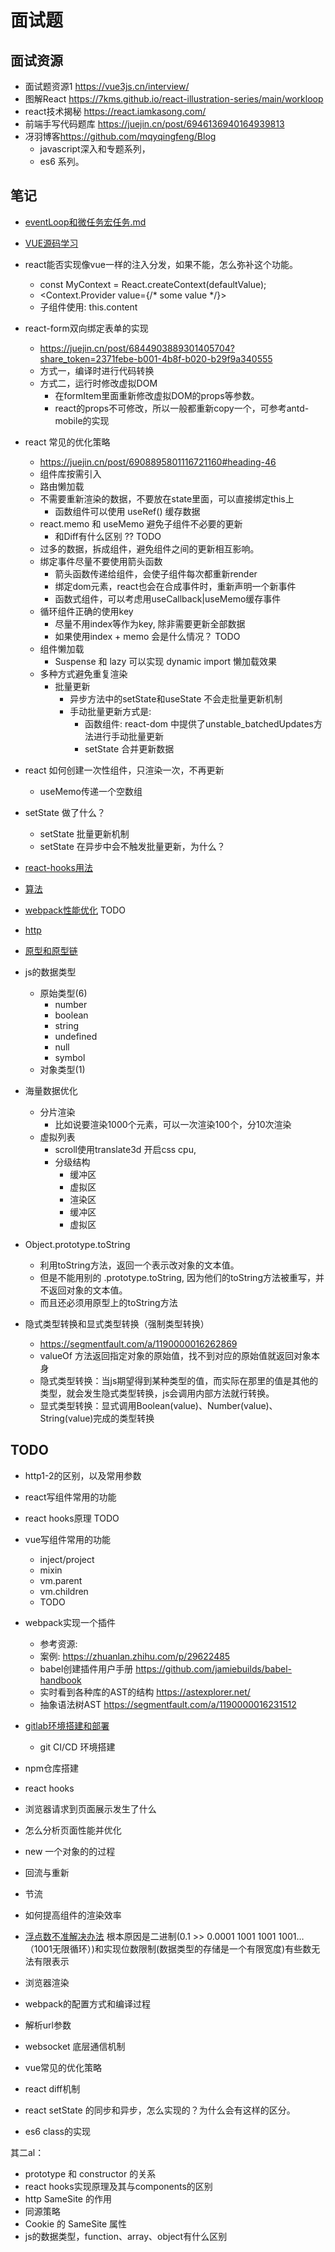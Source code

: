 # 面试题

## 面试资源

- 面试题资源1 <https://vue3js.cn/interview/>
- 图解React <https://7kms.github.io/react-illustration-series/main/workloop>
- react技术揭秘 <https://react.iamkasong.com/>
- 前端手写代码题库 <https://juejin.cn/post/6946136940164939813>
- 冴羽博客<https://github.com/mqyqingfeng/Blog>
  - javascript深入和专题系列，
  - es6 系列。

## 笔记

- [eventLoop和微任务宏任务.md](./eventLoop和微任务宏任务.md)
- [VUE源码学习](../学源码/vue/大纲.md)

- react能否实现像vue一样的注入分发，如果不能，怎么弥补这个功能。
  - const MyContext = React.createContext(defaultValue);
  - <Context.Provider value={/* some value */}>
  - 子组件使用: this.content

- react-form双向绑定表单的实现
  - <https://juejin.cn/post/6844903889301405704?share_token=2371febe-b001-4b8f-b020-b29f9a340555>
  - 方式一，编译时进行代码转换
  - 方式二，运行时修改虚拟DOM
    - 在formItem里面重新修改虚拟DOM的props等参数。
    - react的props不可修改，所以一般都重新copy一个，可参考antd-mobile的实现

- react 常见的优化策略
  - <https://juejin.cn/post/6908895801116721160#heading-46>
  - 组件库按需引入
  - 路由懒加载
  - 不需要重新渲染的数据，不要放在state里面，可以直接绑定this上
    - 函数组件可以使用 useRef() 缓存数据
  - react.memo 和 useMemo 避免子组件不必要的更新
    - 和Diff有什么区别 ?? TODO
  - 过多的数据，拆成组件，避免组件之间的更新相互影响。
  - 绑定事件尽量不要使用箭头函数
    - 箭头函数传递给组件，会使子组件每次都重新render
    - 绑定dom元素，react也会在合成事件时，重新声明一个新事件
    - 函数式组件，可以考虑用useCallback|useMemo缓存事件
  - 循环组件正确的使用key
    - 尽量不用index等作为key, 除非需要更新全部数据
    - 如果使用index + memo 会是什么情况？ TODO
  - 组件懒加载
    - Suspense 和 lazy 可以实现 dynamic import 懒加载效果
  - 多种方式避免重复渲染
    - 批量更新
      - 异步方法中的setState和useState 不会走批量更新机制
      - 手动批量更新方式是:
        - 函数组件: react-dom 中提供了unstable_batchedUpdates方法进行手动批量更新
        - setState 合并更新数据

- react 如何创建一次性组件，只渲染一次，不再更新
  - useMemo传递一个空数组

- setState 做了什么？
  - setState 批量更新机制
  - setState 在异步中会不触发批量更新，为什么？

- [react-hooks用法](./react-react-hooks用法.md)

- [算法](./算法/算法.md)

- [webpack性能优化](../webpack/webpack性能优化.md) TODO

- [http](./http.md)

- [原型和原型链](./原型和原型链.md)



- js的数据类型
  - 原始类型(6)
    - number
    - boolean
    - string
    - undefined
    - null
    - symbol
  - 对象类型(1)

- 海量数据优化
  - 分片渲染
    - 比如说要渲染1000个元素，可以一次渲染100个，分10次渲染
  - 虚拟列表
    - scroll使用translate3d 开启css cpu,
    - 分级结构
      - 缓冲区
      - 虚拟区
      - 渲染区
      - 缓冲区
      - 虚拟区

- Object.prototype.toString
  - 利用toString方法，返回一个表示改对象的文本值。
  - 但是不能用别的 .prototype.toString, 因为他们的toString方法被重写，并不返回对象的文本值。
  - 而且还必须用原型上的toString方法

- 隐式类型转换和显式类型转换（强制类型转换）
  - <https://segmentfault.com/a/1190000016262869>
  - valueOf  方法返回指定对象的原始值，找不到对应的原始值就返回对象本身
  - 隐式类型转换：当js期望得到某种类型的值，而实际在那里的值是其他的类型，就会发生隐式类型转换，js会调用内部方法就行转换。
  - 显式类型转换：显式调用Boolean(value)、Number(value)、String(value)完成的类型转换

## TODO

- http1-2的区别，以及常用参数
- react写组件常用的功能
- react hooks原理 TODO
- vue写组件常用的功能
  - inject/project
  - mixin
  - vm.parent
  - vm.children
  - TODO
- webpack实现一个插件
  - 参考资源:
  - 案例: <https://zhuanlan.zhihu.com/p/29622485>
  - babel创建插件用户手册 <https://github.com/jamiebuilds/babel-handbook>
  - 实时看到各种库的AST的结构 <https://astexplorer.net/>
  - 抽象语法树AST <https://segmentfault.com/a/1190000016231512>
- [gitlab环境搭建和部署](../gitlab/自己搭一个gitlab服务器-docker版本.md)
  - git CI/CD 环境搭建
- npm仓库搭建
- react hooks

- 浏览器请求到页面展示发生了什么
- 怎么分析页面性能并优化
- new 一个对象的的过程
- 回流与重新
- 节流
- 如何提高组件的渲染效率
- [浮点数不准解决办法](https://www.cnblogs.com/shiyou00/p/6872517.html)
根本原因是二进制(0.1 >> 0.0001 1001 1001 1001…（1001无限循环）)和实现位数限制(数据类型的存储是一个有限宽度)有些数无法有限表示
- 浏览器渲染
- webpack的配置方式和编译过程
- 解析url参数
- websocket 底层通信机制
- vue常见的优化策略
- react diff机制
- react setState 的同步和异步，怎么实现的？为什么会有这样的区分。
- es6 class的实现

其二al：

- prototype 和 constructor 的关系
- react hooks实现原理及其与components的区别
- http SameSite 的作用
- 同源策略
- Cookie 的 SameSite 属性
- js的数据类型，function、array、object有什么区别

